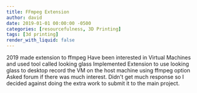 ```yaml
---
title: FFmpeg Extension
author: david
date: 2019-01-01 00:00:00 -0500
categories: [resourcefulness, 3D Printing]
tags: [3d printing]
render_with_liquid: false
---
```


2019 made extension to ffmpeg
  Have been interested in Virtual Machines and used tool called looking glass
  Implemented Extension to use looking glass to desktop record the VM on the host machine using ffmpeg option
  Asked forum if there was much interest. Didn't get much response so I decided against doing the extra work to submit it to the main project.
